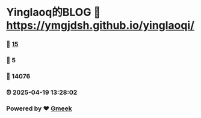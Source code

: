 # Yinglaoq的BLOG :link: https://ymgjdsh.github.io/yinglaoqi/ 
### :page_facing_up: [15](https://ymgjdsh.github.io/yinglaoqi//tag.html) 
### :speech_balloon: 5 
### :hibiscus: 14076 
### :alarm_clock: 2025-04-19 13:28:02 
### Powered by :heart: [Gmeek](https://github.com/Meekdai/Gmeek)
